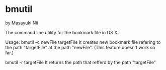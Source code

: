 bmutil
======

by Masayuki Nii

The command line utility for the bookmark file in OS X.

Usage:
bmutil -c newFile targetFile
It creates new bookmark file refering to the path "targetFile" at the path "newFile".
(This feature doesn't work so far.)

bmutil -r targetFile
It returns the path that refferd by the path "targetFile"